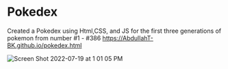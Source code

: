 # Pokedex
Created a Pokedex using Html,CSS, and JS for the first three generations of pokemon from number #1 - #386
https://AbdullahT-BK.github.io/pokedex.html






![Screen Shot 2022-07-19 at 1 01 05 PM](https://user-images.githubusercontent.com/66561984/179807872-352821e5-ab4a-47fb-9b15-a8bda9ff1db4.png)
